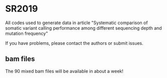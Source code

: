 # SR2019
All codes used to generate data in article "Systematic comparison of somatic variant calling performance among different sequencing depth and mutation frequency"

If you have problems, please contact the authors or submit issues.

## bam files
The 90 mixed bam files will be available in about a week!
